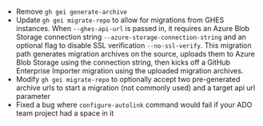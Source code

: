 - Remove `gh gei generate-archive`
- Update `gh gei migrate-repo` to allow for migrations from GHES instances. When `--ghes-api-url` is passed in, it requires an Azure Blob Storage connection string `--azure-storage-connection-string` and an optional flag to disable SSL verification `--no-ssl-verify`. This migration path generates migration archives on the source, uploads them to Azure Blob Storage using the connection string, then kicks off a GitHub Enterprise Importer migration using the uploaded migration archives.
- Modify `gh gei migrate-repo` to optionally accept two pre-generated archive urls to start a migration (not commonly used) and a target api url parameter
- Fixed a bug where `configure-autolink` command would fail if your ADO team project had a space in it
